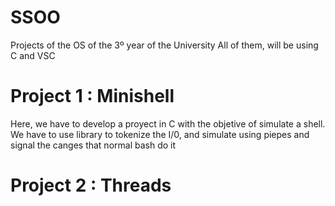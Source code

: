 # SSOO
Projects of the OS of the 3º year of the University 
All of them, will be using C and VSC

# Project 1 : Minishell #
Here, we have to develop a proyect in C with the objetive of simulate a shell. 
We have to use library to tokenize the I/0, and simulate using piepes and signal the canges that normal bash do it

# Project 2 : Threads #
